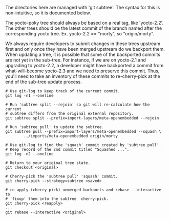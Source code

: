 The directories here are managed with 'git subtree'.  The syntax for this is
non-intuitive, so it is documented below.

The yocto-poky tree should always be based on a real tag, like 'yocto-2.2'.
The other trees should be the latest commit of the branch named after the
corresponding yocto tree.  Ex. yocto-2.2 == "morty", so "origin/morty".

We always require developers to submit changes in these trees upstream first
and only once they have been merged upstream do we backport them.  When
updating a tree, it is possible that some of the backported commits are not
yet in the sub-tree.  For instance, if we are on yocto-2.1 and upgrading to
yocto-2.2, a developer might have backported a commit from what-will-become
yocto-2.3 and we need to preserve this commit.  Thus, you'll need to take
an inventory of these commits to re-cherry-pick at the end of the sub-tree
update process.

```
# Use git-log to keep track of the current commit.
git log -n1 --oneline

# Run 'subtree split --rejoin' so git will re-calculate how the current
# subtree differs from the original external repository.
git subtree split --prefix=import-layers/meta-openembedded --rejoin

# Run 'subtree pull' to update the subtree.
git subtree pull --prefix=import-layers/meta-openembedded --squash \
        ../imports/meta-openembedded origin/morty

# Use git-log to find the 'squash' commit created by 'subtree pull'.
# Keep record of the 2nd commit titled "Squashed ...".
git log -n2 --oneline

# Return to your original tree state.
git checkout <original>

# Cherry-pick the 'subtree pull' 'squash' commit.
git cherry-pick --strategy=subtree <saved>

# re-apply (cherry-pick) unmerged backports and rebase --interactive to
# 'fixup' them into the subtree  cherry-pick.
git cherry-pick <reapply>
...
git rebase --interactive <original>
```
